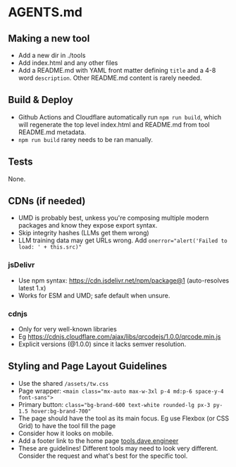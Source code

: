 # AGENTS.md

## Making a new tool

- Add a new dir in ./tools
- Add index.html and any other files
- Add a README.md with YAML front matter defining `title` and a 4-8 word `description`. Other README.md content is rarely needed.

## Build & Deploy

- Github Actions and Cloudflare automatically run `npm run build`, which will regenerate the top level index.html and README.md from tool README.md metadata.
- `npm run build` rarey needs to be ran manually.

## Tests

None.

## CDNs (if needed)

- UMD is probably best, unkess you're composing multiple modern packages and know they expose export syntax.
- Skip integrity hashes (LLMs get them wrong)
- LLM training data may get URLs wrong. Add `onerror="alert('Failed to load: ' + this.src)"`

### jsDelivr

- Use npm syntax: https://cdn.jsdelivr.net/npm/package@1 (auto-resolves latest 1.x)
- Works for ESM and UMD; safe default when unsure.

### cdnjs

- Only for very well-known libraries
- Eg https://cdnjs.cloudflare.com/ajax/libs/qrcodejs/1.0.0/qrcode.min.js
- Explicit versions (@1.0.0) since it lacks semver resolution.

## Styling and Page Layout Guidelines

- Use the shared `/assets/tw.css`
- Page wrapper: `<main class="mx-auto max-w-3xl p-4 md:p-6 space-y-4 font-sans">`
- Primary button: `class="bg-brand-600 text-white rounded-lg px-3 py-1.5 hover:bg-brand-700"`
- The page should have the tool as its main focus. Eg use Flexbox (or CSS Grid) to have the tool fill the page
- Consider how it looks on mobile.
- Add a footer link to the home page [tools.dave.engineer](/)
- These are guidelines! Different tools may need to look very different. Consider the request and what's best for the specific tool.
